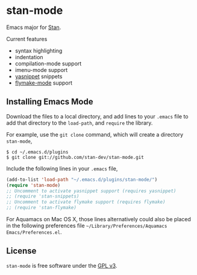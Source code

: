 stan-mode
=========

Emacs major for [Stan](https://code.google.com/p/stan/).

Current features

- syntax highlighting
- indentation
- compilation-mode support
- imenu-mode support
- [yasnippet](https://github.com/capitaomorte/yasnippet) snippets
- [flymake-mode](http://flymake.sourceforge.net/) support

Installing Emacs Mode
-------------------------------

Download the files to a local directory, and add lines to your `.emacs`
file to add that directory to the `load-path`, and `require` the
library.

For example, use the `git clone` command, which will create a
directory `stan-mode`,
```console
$ cd ~/.emacs.d/plugins
$ git clone git://github.com/stan-dev/stan-mode.git
```

Include the following lines in your `.emacs` file,
```cl
(add-to-list 'load-path "~/.emacs.d/plugins/stan-mode/")
(require 'stan-mode)
;; Uncomment to activate yasnippet support (requires yasnippet)
;; (require 'stan-snippets)
;; Uncomment to activate flymake support (requires flymake)
;; (require 'stan-flymake)
```

For Aquamacs on Mac OS X, those lines alternatively could also be
placed in the following preferences file `~/Library/Preferences/Aquamacs Emacs/Preferences.el`.

License
---------------

`stan-mode` is free software under the [GPL v3](http://www.gnu.org/licenses/gpl-3.0.html).

